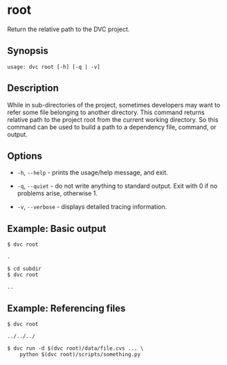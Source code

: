 # root

Return the relative path to the <abbr>DVC project</abbr>.

## Synopsis

```usage
usage: dvc root [-h] [-q | -v]
```

## Description

While in sub-directories of the project, sometimes developers may want to refer
some file belonging to another directory. This command returns relative path to
the project root from the current working directory. So this command can be used
to build a path to a dependency file, command, or output.

## Options

- `-h`, `--help` - prints the usage/help message, and exit.

- `-q`, `--quiet` - do not write anything to standard output. Exit with 0 if no
  problems arise, otherwise 1.

- `-v`, `--verbose` - displays detailed tracing information.

## Example: Basic output

```dvc
$ dvc root

.

$ cd subdir
$ dvc root

..
```

## Example: Referencing files

```dvc
$ dvc root

../../../

$ dvc run -d $(dvc root)/data/file.cvs ... \
    python $(dvc root)/scripts/something.py
```
